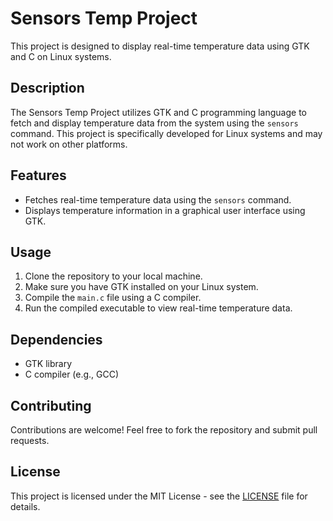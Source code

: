 # Sensors Temp Project

This project is designed to display real-time temperature data using GTK and C on Linux systems.

## Description

The Sensors Temp Project utilizes GTK and C programming language to fetch and display temperature data from the system using the `sensors` command. This project is specifically developed for Linux systems and may not work on other platforms.

## Features

- Fetches real-time temperature data using the `sensors` command.
- Displays temperature information in a graphical user interface using GTK.

## Usage

1. Clone the repository to your local machine.
2. Make sure you have GTK installed on your Linux system.
3. Compile the `main.c` file using a C compiler.
4. Run the compiled executable to view real-time temperature data.

## Dependencies

- GTK library
- C compiler (e.g., GCC)

## Contributing

Contributions are welcome! Feel free to fork the repository and submit pull requests.

## License

This project is licensed under the MIT License - see the [LICENSE](LICENSE) file for details.
